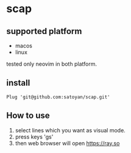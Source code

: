 # scap

## supported platform
* macos
* linux

tested only neovim in both platform.


## install

```
Plug 'git@github.com:satoyan/scap.git'
```

## How to use

1. select lines which you want as visual mode.
2. press keys 'gs'
3. then web browser will open https://ray.so




